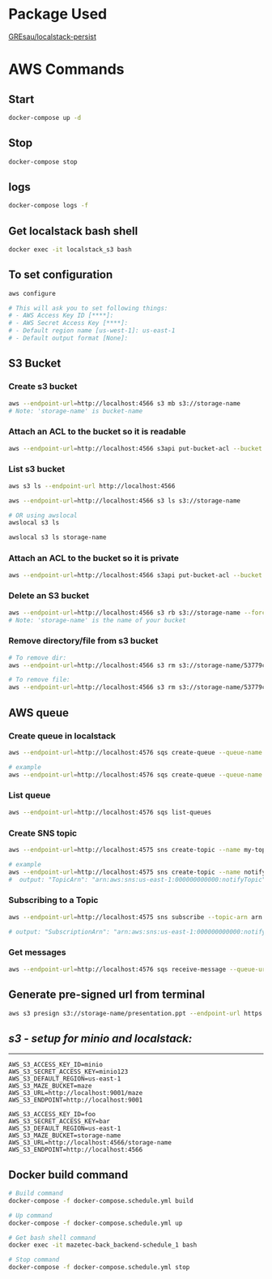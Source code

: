 # Package Used

[GREsau/localstack-persist](https://github.com/GREsau/localstack-persist?tab=readme-ov-file)

# AWS Commands

## Start

```sh
docker-compose up -d
```

## Stop

```sh
docker-compose stop
```

## logs

```sh
docker-compose logs -f
```

## Get localstack bash shell

```sh
docker exec -it localstack_s3 bash
```

## To set configuration

```sh
aws configure

# This will ask you to set following things:
# - AWS Access Key ID [****]:
# - AWS Secret Access Key [****]:
# - Default region name [us-west-1]: us-east-1
# - Default output format [None]:
```

## S3 Bucket

### Create s3 bucket

```sh
aws --endpoint-url=http://localhost:4566 s3 mb s3://storage-name
# Note: 'storage-name' is bucket-name
```

### Attach an ACL to the bucket so it is readable

```sh
aws --endpoint-url=http://localhost:4566 s3api put-bucket-acl --bucket storage-name --acl public-read
```

### List s3 bucket

```sh
aws s3 ls --endpoint-url http://localhost:4566

aws --endpoint-url=http://localhost:4566 s3 ls s3://storage-name

# OR using awslocal
awslocal s3 ls

awslocal s3 ls storage-name
```

### Attach an ACL to the bucket so it is private

```sh
aws --endpoint-url=http://localhost:4566 s3api put-bucket-acl --bucket private-bucket-name --acl private
```

### Delete an S3 bucket

```sh
aws --endpoint-url=http://localhost:4566 s3 rb s3://storage-name --force
# Note: 'storage-name' is the name of your bucket
```

### Remove directory/file from s3 bucket

```sh
# To remove dir:
aws --endpoint-url=http://localhost:4566 s3 rm s3://storage-name/53779c28-3dd7-4e7d-bc2c-95aab8c1a67e/temp/ --recursive 

# To remove file:
aws --endpoint-url=http://localhost:4566 s3 rm s3://storage-name/53779c28-3dd7-4e7d-bc2c-95aab8c1a67e/temp.txt
```

## AWS queue

### Create queue in localstack

```sh
aws --endpoint-url=http://localhost:4576 sqs create-queue --queue-name <queue-name>

# example
aws --endpoint-url=http://localhost:4576 sqs create-queue --queue-name notifyqueue
```

### List queue

```sh
aws --endpoint-url=http://localhost:4576 sqs list-queues
```

### Create SNS topic

```sh
aws --endpoint-url=http://localhost:4575 sns create-topic --name my-topic-name

# example
aws --endpoint-url=http://localhost:4575 sns create-topic --name notifyTopic
#  output: "TopicArn": "arn:aws:sns:us-east-1:000000000000:notifyTopic"
```

### Subscribing to a Topic

```sh
aws --endpoint-url=http://localhost:4575 sns subscribe --topic-arn arn:aws:sns:us-east-1:000000000000:notifyTopic --protocol sqs --notification-endpoint http://localhost:4576/queue/notifyqueue

# output: "SubscriptionArn": "arn:aws:sns:us-east-1:000000000000:notifyTopic:ccb720ca-18cb-4e71-bd9e-bd385c226d32"
```

### Get messages

```sh
aws --endpoint-url=http://localhost:4576 sqs receive-message --queue-url http://localhost:4576/queue/notifyqueue
```

## Generate pre-signed url from terminal

```sh
aws s3 presign s3://storage-name/presentation.ppt --endpoint-url https://s3.wasabisys.com
```

## ***s3 - setup for minio and localstack:***

-----------------------------------

```dotenv
AWS_S3_ACCESS_KEY_ID=minio
AWS_S3_SECRET_ACCESS_KEY=minio123
AWS_S3_DEFAULT_REGION=us-east-1
AWS_S3_MAZE_BUCKET=maze
AWS_S3_URL=http://localhost:9001/maze
AWS_S3_ENDPOINT=http://localhost:9001
```

```dotenv
AWS_S3_ACCESS_KEY_ID=foo
AWS_S3_SECRET_ACCESS_KEY=bar
AWS_S3_DEFAULT_REGION=us-east-1
AWS_S3_MAZE_BUCKET=storage-name
AWS_S3_URL=http://localhost:4566/storage-name
AWS_S3_ENDPOINT=http://localhost:4566
```

## Docker build command

```sh
# Build command
docker-compose -f docker-compose.schedule.yml build

# Up command
docker-compose -f docker-compose.schedule.yml up

# Get bash shell command
docker exec -it mazetec-back_backend-schedule_1 bash

# Stop command
docker-compose -f docker-compose.schedule.yml stop
```
